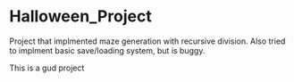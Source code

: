 # Halloween_Project

Project that implmented maze generation with recursive division. Also tried to implment basic save/loading system, but is buggy.

This is a gud project
